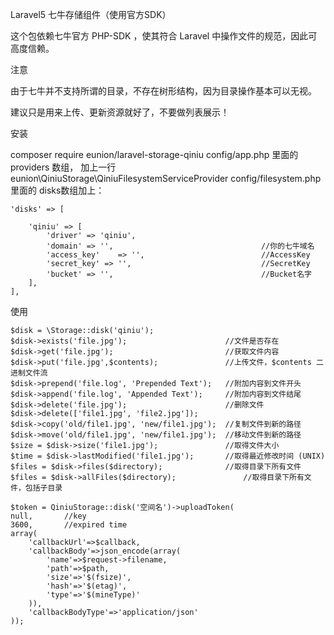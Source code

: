 Laravel5 七牛存储组件（使用官方SDK）

这个包依赖七牛官方 PHP-SDK ，使其符合 Laravel 中操作文件的规范，因此可高度信赖。

注意

由于七牛并不支持所谓的目录，不存在树形结构，因为目录操作基本可以无视。

建议只是用来上传、更新资源就好了，不要做列表展示！

安装

composer require eunion/laravel-storage-qiniu
config/app.php 里面的 providers 数组， 加上一行 eunion\QiniuStorage\QiniuFilesystemServiceProvider
config/filesystem.php 里面的 disks数组加上：

    'disks' => [

        'qiniu' => [
            'driver' => 'qiniu',
            'domain' => '',   								//你的七牛域名
            'access_key'    => '',                          //AccessKey
            'secret_key' => '',                             //SecretKey
            'bucket' => '',                                 //Bucket名字
        ],
    ],
使用

    $disk = \Storage::disk('qiniu');
    $disk->exists('file.jpg');                      //文件是否存在
    $disk->get('file.jpg');                         //获取文件内容
    $disk->put('file.jpg',$contents);               //上传文件，$contents 二进制文件流
    $disk->prepend('file.log', 'Prepended Text');   //附加内容到文件开头
    $disk->append('file.log', 'Appended Text');     //附加内容到文件结尾
    $disk->delete('file.jpg');                      //删除文件
    $disk->delete(['file1.jpg', 'file2.jpg']);
    $disk->copy('old/file1.jpg', 'new/file1.jpg');  //复制文件到新的路径
    $disk->move('old/file1.jpg', 'new/file1.jpg');  //移动文件到新的路径
    $size = $disk->size('file1.jpg');               //取得文件大小
    $time = $disk->lastModified('file1.jpg');       //取得最近修改时间 (UNIX)
    $files = $disk->files($directory);              //取得目录下所有文件
    $files = $disk->allFiles($directory);               //取得目录下所有文件，包括子目录

	$token = QiniuStorage::disk('空间名')->uploadToken(
	null,		//key
	3600,		//expired time
	array(
		'callbackUrl'=>$callback,
		'callbackBody'=>json_encode(array(
			'name'=>$request->filename,
			'path'=>$path,
			'size'=>'$(fsize)',
			'hash'=>'$(etag)',
			'type'=>'$(mineType)'
		)),
		'callbackBodyType'=>'application/json'
	));
